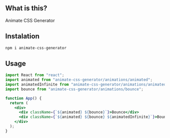 ## What is this?

Animate CSS Generator

## Instalation
```bash
npm i animate-css-generator
```

## Usage

```jsx
import React from "react";
import animated from "animate-css-generator/animations/animated";
import animatedInfinite from "animate-css-generator/animations/animatedInfinite";
import bounce from "animate-css-generator/animations/bounce";

function App() {
  return (
    <div>
      <div className={`${animated} ${bounce}`}>Bounce</div>
      <div className={`${animated} ${bounce} ${animatedInfinite}`}>Bounce Infinite</div>
    </div>
  );
}
```
